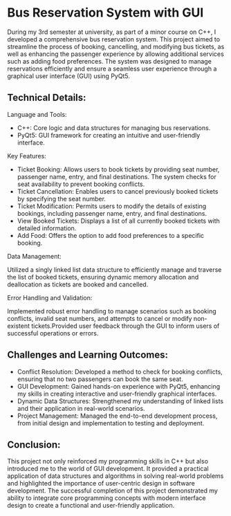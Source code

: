 # Bus Reservation System with GUI
During my 3rd semester at university, as part of a minor course on C++, I developed a comprehensive bus reservation system. This project aimed to streamline the process of booking, cancelling, and modifying bus tickets, as well as enhancing the passenger experience by allowing additional services such as adding food preferences. The system was designed to manage reservations efficiently and ensure a seamless user experience through a graphical user interface (GUI) using PyQt5.

## Technical Details:

Language and Tools:
  - C++: Core logic and data structures for managing bus reservations.
  - PyQt5: GUI framework for creating an intuitive and user-friendly interface.

Key Features:
  - Ticket Booking: Allows users to book tickets by providing seat number, passenger name, entry, and final destinations. The system checks for seat availability to prevent booking conflicts.
  - Ticket Cancellation: Enables users to cancel previously booked tickets by specifying the seat number.
  - Ticket Modification: Permits users to modify the details of existing bookings, including passenger name, entry, and final destinations.
  - View Booked Tickets: Displays a list of all currently booked tickets with detailed information.
  - Add Food: Offers the option to add food preferences to a specific booking.

Data Management:

Utilized a singly linked list data structure to efficiently manage and traverse the list of booked tickets, ensuring dynamic memory allocation and deallocation as tickets are booked and cancelled.
    
Error Handling and Validation:

Implemented robust error handling to manage scenarios such as booking conflicts, invalid seat numbers, and attempts to cancel or modify non-existent tickets.Provided user feedback through the GUI to inform users of successful operations or errors.


## Challenges and Learning Outcomes:

  - Conflict Resolution: Developed a method to check for booking conflicts, ensuring that no two passengers can book the same seat.
  - GUI Development: Gained hands-on experience with PyQt5, enhancing my skills in creating interactive and user-friendly graphical interfaces.
  - Dynamic Data Structures: Strengthened my understanding of linked lists and their application in real-world scenarios.
  - Project Management: Managed the end-to-end development process, from initial design and implementation to testing and deployment.

## Conclusion:
This project not only reinforced my programming skills in C++ but also introduced me to the world of GUI development. It provided a practical application of data structures and algorithms in solving real-world problems and highlighted the importance of user-centric design in software development. The successful completion of this project demonstrated my ability to integrate core programming concepts with modern interface design to create a functional and user-friendly application.

